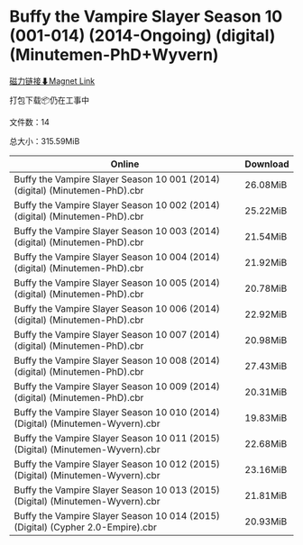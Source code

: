 # Buffy the Vampire Slayer Season 10 (001-014) (2014-Ongoing) (digital) (Minutemen-PhD+Wyvern)

[磁力链接⬇Magnet Link](magnet:?xt=urn:btih:5249f7beb4f8b1331ff83535a0ecb49c5a7addc7&dn=Buffy%20the%20Vampire%20Slayer%20Season%2010%20%28001-014%29%20%282014-Ongoing%29%20%28digital%29%20%28Minutemen-PhD%2BWyvern%29)

打包下载📦仍在工事中

文件数：14

总大小：315.59MiB

Online | Download
--- | ---
Buffy the Vampire Slayer Season 10 001 (2014) (digital) (Minutemen-PhD).cbr | 26.08MiB
Buffy the Vampire Slayer Season 10 002 (2014) (digital) (Minutemen-PhD).cbr | 25.22MiB
Buffy the Vampire Slayer Season 10 003 (2014) (digital) (Minutemen-PhD).cbr | 21.54MiB
Buffy the Vampire Slayer Season 10 004 (2014) (digital) (Minutemen-PhD).cbr | 21.92MiB
Buffy the Vampire Slayer Season 10 005 (2014) (digital) (Minutemen-PhD).cbr | 20.78MiB
Buffy the Vampire Slayer Season 10 006 (2014) (digital) (Minutemen-PhD).cbr | 22.92MiB
Buffy the Vampire Slayer Season 10 007 (2014) (digital) (Minutemen-PhD).cbr | 20.98MiB
Buffy the Vampire Slayer Season 10 008 (2014) (digital) (Minutemen-PhD).cbr | 27.43MiB
Buffy the Vampire Slayer Season 10 009 (2014) (digital) (Minutemen-PhD).cbr | 20.31MiB
Buffy the Vampire Slayer Season 10 010 (2014) (Digital) (Minutemen-Wyvern).cbr | 19.83MiB
Buffy the Vampire Slayer Season 10 011 (2015) (Digital) (Minutemen-Wyvern).cbr | 22.68MiB
Buffy the Vampire Slayer Season 10 012 (2015) (Digital) (Minutemen-Wyvern).cbr | 23.16MiB
Buffy the Vampire Slayer Season 10 013 (2015) (Digital) (Minutemen-Wyvern).cbr | 21.81MiB
Buffy the Vampire Slayer Season 10 014 (2015) (Digital) (Cypher 2.0-Empire).cbr | 20.93MiB